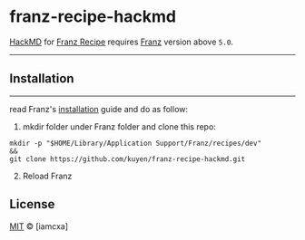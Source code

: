 # franz-recipe-hackmd

[HackMD] for [Franz Recipe] requires [Franz] version above `5.0`.

---

## Installation
---------
read Franz's [installation] guide and do as follow:

1. mkdir folder under Franz folder and clone this repo:

```shell
mkdir -p "$HOME/Library/Application Support/Franz/recipes/dev"
&&
git clone https://github.com/kuyen/franz-recipe-hackmd.git
```

2. Reload Franz

License
-------
[MIT] © [iamcxa]

[MIT]:              LICENSE.md
[Franz]:            https://meetfranz.com
[Franz Recipe]:           https://github.com/meetfranz/plugins#readme
[installation]:          https://github.com/meetfranz/plugins/blob/master/docs/integration.md#installation
[HackMD]:        https://hackmd.io